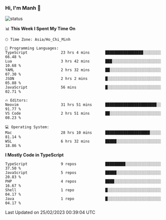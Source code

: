 ### Hi, I'm Manh 👋

![status](https://badge.stateful.com/manhhn01/status.svg)

<!--START_SECTION:waka-->
📊 **This Week I Spent My Time On** 

```text
🕑︎ Time Zone: Asia/Ho_Chi_Minh

💬 Programming Languages: 
TypeScript               23 hrs 4 mins       █████████████████░░░░░░░░   66.48 % 
Lua                      3 hrs 42 mins       ███░░░░░░░░░░░░░░░░░░░░░░   10.68 % 
YAML                     2 hrs 32 mins       ██░░░░░░░░░░░░░░░░░░░░░░░   07.30 % 
JSON                     2 hrs 2 mins        █░░░░░░░░░░░░░░░░░░░░░░░░   05.88 % 
JavaScript               56 mins             █░░░░░░░░░░░░░░░░░░░░░░░░   02.71 % 

🔥 Editors: 
Neovim                   31 hrs 51 mins      ███████████████████████░░   91.77 % 
VS Code                  2 hrs 51 mins       ██░░░░░░░░░░░░░░░░░░░░░░░   08.23 % 

💻 Operating System: 
Mac                      28 hrs 10 mins      ████████████████████░░░░░   81.14 % 
WSL                      6 hrs 32 mins       █████░░░░░░░░░░░░░░░░░░░░   18.86 % 
```

**I Mostly Code in TypeScript** 

```text
TypeScript               9 repos             █████████░░░░░░░░░░░░░░░░   37.50 % 
JavaScript               5 repos             █████░░░░░░░░░░░░░░░░░░░░   20.83 % 
PHP                      4 repos             ████░░░░░░░░░░░░░░░░░░░░░   16.67 % 
Shell                    1 repo              █░░░░░░░░░░░░░░░░░░░░░░░░   04.17 % 
Java                     1 repo              █░░░░░░░░░░░░░░░░░░░░░░░░   04.17 % 
```




 Last Updated on 25/02/2023 00:39:04 UTC
<!--END_SECTION:waka-->
